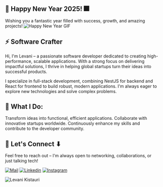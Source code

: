## 🎉 Happy New Year 2025! 🎆  
Wishing you a fantastic year filled with success, growth, and amazing projects!
![Happy New Year GIF](https://i.giphy.com/media/v1.Y2lkPTc5MGI3NjExODhsMm0xenVtMHIzMWN3NzlqbWJjZWFuaW4zcDV1NGwzeG41NmN1YSZlcD12MV9pbnRlcm5hbF9naWZfYnlfaWQmY3Q9Zw/otTstjtpHBpZN4znHa/giphy.gif)


## ⚡ Software Crafter
Hi, I'm Levani – a passionate software developer dedicated to creating high-performance, scalable applications. With a strong focus on delivering impactful solutions, I thrive in helping global startups turn their ideas into successful products.

I specialize in full-stack development, combining NestJS for backend and React for frontend to build robust, modern applications. I'm always eager to explore new technologies and solve complex problems.

## 🚀 What I Do:
Transform ideas into functional, efficient applications.
Collaborate with innovative startups worldwide.
Continuously enhance my skills and contribute to the developer community.

## 🔗 Let's Connect ⬇
Feel free to reach out – I'm always open to networking, collaborations, or just talking tech!

[![Mail](https://img.shields.io/badge/-Email%20me-black?style=for-the-badge&logo=gmail)](mailto:levaniqistauri@gmail.com)
[![Linkedin](https://img.shields.io/badge/-LinkedIn-black?style=for-the-badge&logo=Linkedin)](https://www.linkedin.com/in/levani-kistauri-1961b41b5/)
[![Instagram](https://img.shields.io/badge/-Instagram-black?style=for-the-badge&logo=instagram)](https://www.instagram.com/levani_kistauri/)


 <p><img align="center" src="https://github-readme-streak-stats.herokuapp.com/?user=levani-k&" alt="Levani Kistauri" /></p>
 
